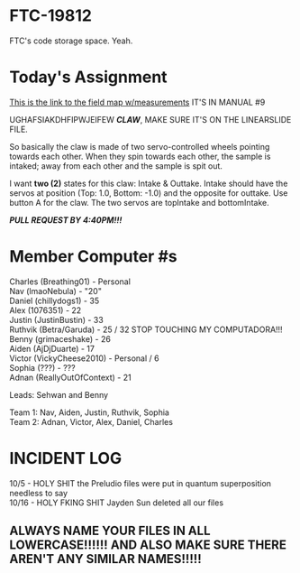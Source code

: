 # FTC-19812
FTC's code storage space. Yeah. 

# Today's Assignment
[This is the link to the field map w/measurements](https://www.firstinspires.org/resource-library/ftc/game-and-season-info)  IT'S IN MANUAL #9

UGHAFSIAKDHFIPWJEIFEW ***CLAW***, MAKE SURE IT'S ON THE LINEARSLIDE FILE.

So basically the claw is made of two servo-controlled wheels pointing towards each other.
When they spin towards each other, the sample is intaked; away from each other and the sample is spit out.

I want __two (2)__ states for this claw: Intake & Outtake. Intake should have the servos at position (Top: 1.0, Bottom: -1.0) and the opposite for outtake. Use button A for the claw.
The two servos are topIntake and bottomIntake. 

***PULL REQUEST BY 4:40PM!!!***



# Member Computer #s
Charles (Breathing01) - Personal <br>
Nav (lmaoNebula) - "20" <br>
Daniel (chillydogs1) - 35 <br>
Alex (1076351) - 22 <br>
Justin (JustinBustin) - 33 <br>
Ruthvik (Betra/Garuda) - 25 / 32 STOP TOUCHING MY COMPUTADORA!!! <br>
Benny (grimaceshake) - 26 <br>
Aiden (AjDjDuarte) - 17 <br>
Victor (VickyCheese2010) - Personal / 6 <br>
Sophia (???) - ??? <br>
Adnan (ReallyOutOfContext) - 21 <br>

Leads: Sehwan and Benny <br>

Team 1: Nav, Aiden, Justin, Ruthvik, Sophia <br>
Team 2: Adnan, Victor, Alex, Daniel, Charles
# INCIDENT LOG
10/5 - HOLY SHIT the Preludio files were put in quantum superposition needless to say <br>
10/16 - HOLY FKING SHIT Jayden Sun deleted all our files

## ALWAYS NAME YOUR FILES IN ALL LOWERCASE!!!!!! AND ALSO MAKE SURE THERE AREN'T ANY SIMILAR NAMES!!!!!
